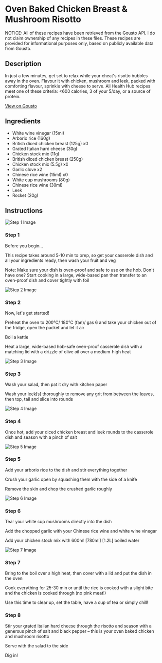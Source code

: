 # Oven Baked Chicken Breast & Mushroom Risotto

NOTICE: All of these recipes have been retrieved from the Gousto API. I do not claim ownership of any recipes in these files. These recipes are provided for informational purposes only, based on publicly available data from Gousto.

## Description

In just a few minutes, get set to relax while your cheat's risotto bubbles away in the oven. Flavour it with chicken, mushroom and leek, packed with comforting flavour, sprinkle with cheese to serve. All Health Hub recipes meet one of these criteria: <600 calories, 3 of your 5/day, or a source of protein.

[View on Gousto](https://www.gousto.co.uk/recipes/cookbook/oven-baked-chicken-breast-mushroom-risotto)

## Ingredients

- White wine vinegar (15ml)
- Arborio rice (160g)
- British diced chicken breast (125g) x0
- Grated Italian hard cheese (30g)
- Chicken stock mix (11g)
- British diced chicken breast (250g)
- Chicken stock mix (5.5g) x0
- Garlic clove x2
- Chinese rice wine (15ml) x0
- White cup mushrooms (80g)
- Chinese rice wine (30ml)
- Leek
- Rocket (20g)

## Instructions

![Step 1 Image](https://production-media.gousto.co.uk/cms/recipe-step-image/Step-1-1726573749279-x200.jpg)

### Step 1

Before you begin...

This recipe takes around 5-10 min to prep, so get your casserole dish and all your ingredients ready, then wash your fruit and veg

Note: Make sure your dish is oven-proof and safe to use on the hob. Don't have one? Start cooking in a large, wide-based pan then transfer to an oven-proof dish and cover tightly with foil

![Step 2 Image](https://production-media.gousto.co.uk/cms/recipe-step-image/Step-2-1726573752938-x200.jpg)

### Step 2

Now, let's get started!

Preheat the oven to 200°C/ 180°C (fan)/ gas 6 and take your chicken out of the fridge, open the packet and let it air

Boil a kettle

Heat a large, wide-based hob-safe oven-proof casserole dish with a matching lid with a drizzle of olive oil over a medium-high heat

![Step 3 Image](https://production-media.gousto.co.uk/cms/recipe-step-image/Step-3-1726573757572-x200.jpg)

### Step 3

Wash your salad, then pat it dry with kitchen paper

Wash your leek[s] thoroughly to remove any grit from between the leaves, then top, tail and slice into rounds

![Step 4 Image](https://production-media.gousto.co.uk/cms/recipe-step-image/Step-4-1726573762063-x200.jpg)

### Step 4

Once hot, add your diced chicken breast and leek rounds to the casserole dish and season with a pinch of salt

![Step 5 Image](https://production-media.gousto.co.uk/cms/recipe-step-image/Step-5-1726573765378-x200.jpg)

### Step 5

Add your arborio rice to the dish and stir everything together

Crush your garlic open by squashing them with the side of a knife

Remove the skin and chop the crushed garlic roughly

![Step 6 Image](https://production-media.gousto.co.uk/cms/recipe-step-image/Step-6-1726573768879-x200.jpg)

### Step 6

Tear your white cup mushrooms directly into the dish

Add the chopped garlic with your Chinese rice wine and white wine vinegar

Add your chicken stock mix with 600ml <span class="text-purple">[780ml]</span> <span class="text-danger">[1.2L] </span>boiled water

![Step 7 Image](https://production-media.gousto.co.uk/cms/recipe-step-image/Step-7-1726573773201-x200.jpg)

### Step 7

Bring to the boil over a high heat, then cover with a lid and put the dish in the oven

Cook everything for 25-30 min or until the rice is cooked with a slight bite and the chicken is cooked through (no pink meat!)

Use this time to clear up, set the table, have a cup of tea or simply chill!

### Step 8

Stir your grated Italian hard cheese through the risotto and season with a generous pinch of salt and black pepper – this is your oven baked chicken and mushroom risotto

Serve with the salad to the side

Dig in!

